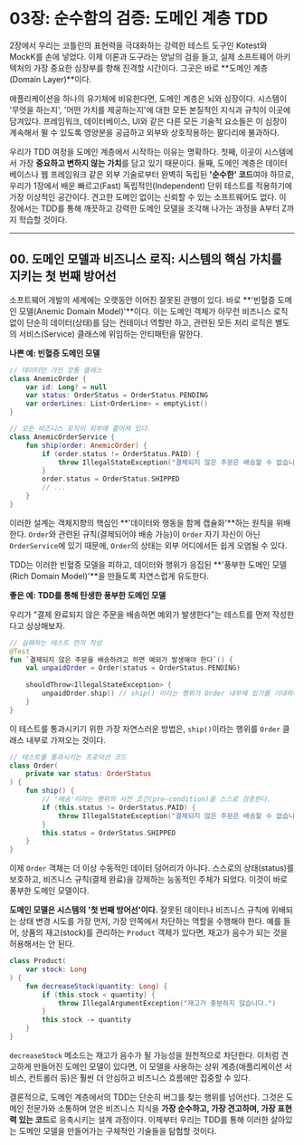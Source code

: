 # 03장: 순수함의 검증: 도메인 계층 TDD

2장에서 우리는 코틀린의 표현력을 극대화하는 강력한 테스트 도구인 Kotest와 MockK를 손에 넣었다. 이제 이론과 도구라는 양날의 검을 들고, 실제 소프트웨어 아키텍처의 가장 중요한 심장부를 향해 진격할 시간이다. 그곳은 바로 \*\*도메인 계층(Domain Layer)\*\*이다.

애플리케이션을 하나의 유기체에 비유한다면, 도메인 계층은 뇌와 심장이다. 시스템이 '무엇을 하는지', '어떤 가치를 제공하는지'에 대한 모든 본질적인 지식과 규칙이 이곳에 담겨있다. 프레임워크, 데이터베이스, UI와 같은 다른 모든 기술적 요소들은 이 심장이 계속해서 뛸 수 있도록 영양분을 공급하고 외부와 상호작용하는 팔다리에 불과하다.

우리가 TDD 여정을 도메인 계층에서 시작하는 이유는 명확하다. 첫째, 이곳이 시스템에서 가장 **중요하고 변하지 않는 가치**를 담고 있기 때문이다. 둘째, 도메인 계층은 데이터베이스나 웹 프레임워크 같은 외부 기술로부터 완벽히 독립된 **'순수한' 코드**여야 하므로, 우리가 1장에서 배운 빠르고(Fast) 독립적인(Independent) 단위 테스트를 적용하기에 가장 이상적인 공간이다. 견고한 도메인 없이는 신뢰할 수 있는 소프트웨어도 없다. 이 장에서는 TDD를 통해 깨끗하고 강력한 도메인 모델을 조각해 나가는 과정을 A부터 Z까지 학습할 것이다.

-----

## 00\. 도메인 모델과 비즈니스 로직: 시스템의 핵심 가치를 지키는 첫 번째 방어선

소프트웨어 개발의 세계에는 오랫동안 이어진 잘못된 관행이 있다. 바로 \*\*'빈혈증 도메인 모델(Anemic Domain Model)'\*\*이다. 이는 도메인 객체가 아무런 비즈니스 로직 없이 단순히 데이터(상태)를 담는 컨테이너 역할만 하고, 관련된 모든 처리 로직은 별도의 서비스(Service) 클래스에 위임하는 안티패턴을 말한다.

**나쁜 예: 빈혈증 도메인 모델**

```kotlin
// 데이터만 가진 깡통 클래스
class AnemicOrder {
    var id: Long? = null
    var status: OrderStatus = OrderStatus.PENDING
    var orderLines: List<OrderLine> = emptyList()
}

// 모든 비즈니스 로직이 외부에 흩어져 있다.
class AnemicOrderService {
    fun ship(order: AnemicOrder) {
        if (order.status != OrderStatus.PAID) {
            throw IllegalStateException("결제되지 않은 주문은 배송할 수 없습니다.")
        }
        order.status = OrderStatus.SHIPPED
        // ...
    }
}
```

이러한 설계는 객체지향의 핵심인 \*\*'데이터와 행동을 함께 캡슐화'\*\*하는 원칙을 위배한다. `Order`와 관련된 규칙(결제되어야 배송 가능)이 `Order` 자기 자신이 아닌 `OrderService`에 있기 때문에, `Order`의 상태는 외부 어디에서든 쉽게 오염될 수 있다.

TDD는 이러한 빈혈증 모델을 피하고, 데이터와 행위가 응집된 \*\*'풍부한 도메인 모델(Rich Domain Model)'\*\*을 만들도록 자연스럽게 유도한다.

**좋은 예: TDD를 통해 탄생한 풍부한 도메인 모델**

우리가 "결제 완료되지 않은 주문을 배송하면 예외가 발생한다"는 테스트를 먼저 작성한다고 상상해보자.

```kotlin
// 실패하는 테스트 먼저 작성
@Test
fun `결제되지 않은 주문을 배송하려고 하면 예외가 발생해야 한다`() {
    val unpaidOrder = Order(status = OrderStatus.PENDING)
    
    shouldThrow<IllegalStateException> {
        unpaidOrder.ship() // ship() 이라는 행위가 Order 내부에 있기를 기대하게 된다.
    }
}
```

이 테스트를 통과시키기 위한 가장 자연스러운 방법은, `ship()`이라는 행위를 `Order` 클래스 내부로 가져오는 것이다.

```kotlin
// 테스트를 통과시키는 프로덕션 코드
class Order(
    private var status: OrderStatus
) {
    fun ship() {
        // '배송'이라는 행위의 사전 조건(pre-condition)을 스스로 검증한다.
        if (this.status != OrderStatus.PAID) {
            throw IllegalStateException("결제되지 않은 주문은 배송할 수 없습니다.")
        }
        this.status = OrderStatus.SHIPPED
    }
}
```

이제 `Order` 객체는 더 이상 수동적인 데이터 덩어리가 아니다. 스스로의 상태(status)를 보호하고, 비즈니스 규칙(결제 완료)을 강제하는 능동적인 주체가 되었다. 이것이 바로 풍부한 도메인 모델이다.

**도메인 모델은 시스템의 '첫 번째 방어선'이다.** 잘못된 데이터나 비즈니스 규칙에 위배되는 상태 변경 시도를 가장 먼저, 가장 안쪽에서 차단하는 역할을 수행해야 한다. 예를 들어, 상품의 재고(stock)를 관리하는 `Product` 객체가 있다면, 재고가 음수가 되는 것을 허용해서는 안 된다.

```kotlin
class Product(
    var stock: Long
) {
    fun decreaseStock(quantity: Long) {
        if (this.stock < quantity) {
            throw IllegalArgumentException("재고가 충분하지 않습니다.")
        }
        this.stock -= quantity
    }
}
```

`decreaseStock` 메소드는 재고가 음수가 될 가능성을 원천적으로 차단한다. 이처럼 견고하게 만들어진 도메인 모델이 있다면, 이 모델을 사용하는 상위 계층(애플리케이션 서비스, 컨트롤러 등)은 훨씬 더 안심하고 비즈니스 흐름에만 집중할 수 있다.

결론적으로, 도메인 계층에서의 TDD는 단순히 버그를 찾는 행위를 넘어선다. 그것은 도메인 전문가와 소통하며 얻은 비즈니스 지식을 **가장 순수하고, 가장 견고하며, 가장 표현력 있는 코드**로 응축시키는 설계 과정이다. 이제부터 우리는 TDD를 통해 이러한 살아있는 도메인 모델을 만들어가는 구체적인 기술들을 탐험할 것이다.